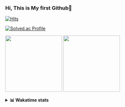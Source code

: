 ### Hi, This is My first Github👋
[![Hits](https://hits.seeyoufarm.com/api/count/incr/badge.svg?url=https%3A%2F%2Fgithub.com%2FJonghyun-Park1027&count_bg=%2379C83D&title_bg=%23555555&icon=&icon_color=%23E7E7E7&title=hits&edge_flat=false)](https://hits.seeyoufarm.com)
<br>

[![Solved.ac Profile](http://mazassumnida.wtf/api/v2/generate_badge?boj=ppjjhh1027)](https://solved.ac/ppjjhh1027/)

<p>
  <img height="180em" src="https://github-readme-stats-eight-rho-29.vercel.app/api?username=Jonghyun-Park1027&show_icons=true&include_all_commits=true&bg_color=30,e96443,904e95&title_color=fff&text_color=fff">
  <img height="180em" src="https://github-readme-stats-eight-rho-29.vercel.app/api/top-langs/?username=Jonghyun-Park1027&layout=compact&bg_color=30,e96443,904e95&title_color=fff&text_color=fff">


</p>
<details>
<summary><b>📊 Wakatime stats</b><br></summary>
<div>
<hr/>




<!--START_SECTION:waka-->
![Code Time](http://img.shields.io/badge/Code%20Time-108%20hrs%2022%20mins-blue)

![Profile Views](http://img.shields.io/badge/Profile%20Views-0-blue)

**🐱 My GitHub Data** 

> 🏆 94 Contributions in the Year 2023
 > 
> 📦 67.7 kB Used in GitHub's Storage 
 > 
> 🚫 Not Opted to Hire
 > 
> 📜 9 Public Repositories 
 > 
> 🔑 6 Private Repositories  
 > 
**I'm an Early 🐤** 

```text
🌞 Morning    24 commits     ████░░░░░░░░░░░░░░░░░░░░░   15.89% 
🌆 Daytime    80 commits     █████████████░░░░░░░░░░░░   52.98% 
🌃 Evening    41 commits     ██████░░░░░░░░░░░░░░░░░░░   27.15% 
🌙 Night      6 commits      █░░░░░░░░░░░░░░░░░░░░░░░░   3.97%

```
📅 **I'm Most Productive on Sunday** 

```text
Monday       16 commits     ██░░░░░░░░░░░░░░░░░░░░░░░   10.6% 
Tuesday      10 commits     █░░░░░░░░░░░░░░░░░░░░░░░░   6.62% 
Wednesday    6 commits      █░░░░░░░░░░░░░░░░░░░░░░░░   3.97% 
Thursday     6 commits      █░░░░░░░░░░░░░░░░░░░░░░░░   3.97% 
Friday       28 commits     ████░░░░░░░░░░░░░░░░░░░░░   18.54% 
Saturday     42 commits     ███████░░░░░░░░░░░░░░░░░░   27.81% 
Sunday       43 commits     ███████░░░░░░░░░░░░░░░░░░   28.48%

```


📊 **This Week I Spent My Time On** 

```text
⌚︎ Time Zone: Asia/Seoul

💬 Programming Languages: 
Python                   10 hrs 34 mins      ██████████████████████░░░   90.92% 
CSV/TSV                  57 mins             ██░░░░░░░░░░░░░░░░░░░░░░░   8.21% 
Markdown                 5 mins              ░░░░░░░░░░░░░░░░░░░░░░░░░   0.86% 
Jupyter                  0 secs              ░░░░░░░░░░░░░░░░░░░░░░░░░   0.01%

🔥 Editors: 
PyCharm                  11 hrs 38 mins      █████████████████████████   100.0%

🐱‍💻 Projects: 
new_codingtest           9 hrs 27 mins       ████████████████████░░░░░   81.3% 
English_study_Program    1 hr 29 mins        ███░░░░░░░░░░░░░░░░░░░░░░   12.77% 
Codingtest-practice      32 mins             █░░░░░░░░░░░░░░░░░░░░░░░░   4.59% 
personal_project         4 mins              ░░░░░░░░░░░░░░░░░░░░░░░░░   0.71% 
Unknown Project          4 mins              ░░░░░░░░░░░░░░░░░░░░░░░░░   0.64%

💻 Operating System: 
Windows                  11 hrs 38 mins      █████████████████████████   100.0%

```

**I Mostly Code in Jupyter Notebook** 

```text
Jupyter Notebook         6 repos             █████████████░░░░░░░░░░░░   54.55% 
Python                   3 repos             ██████░░░░░░░░░░░░░░░░░░░   27.27% 
HTML                     1 repo              ██░░░░░░░░░░░░░░░░░░░░░░░   9.09% 
R                        1 repo              ██░░░░░░░░░░░░░░░░░░░░░░░   9.09%

```



 Last Updated on 06/02/2023 18:38:31 UTC
<!--END_SECTION:waka-->
</details>



